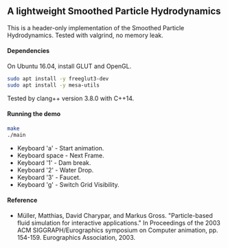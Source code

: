 ## A lightweight Smoothed Particle Hydrodynamics

This is a header-only implementation of the Smoothed Particle Hydrodynamics.
Tested with valgrind, no memory leak.

#### Dependencies
On Ubuntu 16.04, install GLUT and OpenGL.
```bash
sudo apt install -y freeglut3-dev
sudo apt install -y mesa-utils
```

Tested by clang++ version 3.8.0 with C++14.

#### Running the demo

```bash
make 
./main
```

* Keyboard 'a' - Start animation.
* Keyboard space - Next Frame.
* Keyboard '1' - Dam break.
* Keyboard '2' - Water Drop.
* Keyboard '3' - Faucet.
* Keyboard 'g' - Switch Grid Visibility.

#### Reference 

* Müller, Matthias, David Charypar, and Markus Gross. "Particle-based fluid simulation for interactive applications." In Proceedings of the 2003 ACM SIGGRAPH/Eurographics symposium on Computer animation, pp. 154-159. Eurographics Association, 2003.
